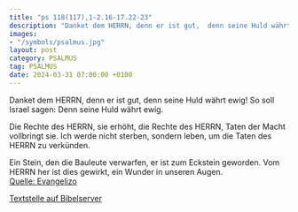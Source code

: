 ```yaml
---
title: "ps 118(117),1-2.16-17.22-23"
description: "Danket dem HERRN, denn er ist gut,  denn seine Huld währt ewig! So soll Israel sagen:  Denn seine Huld währt ewig.  Die Rechte des HERRN, sie erhöht,  die Rechte des HERRN, Taten der Macht vollbringt sie. Ich werde nicht sterben, sondern leben,  um die Taten des HERRN zu verk...."
images:
- "/symbols/psalmus.jpg"
layout: post
category: PSALMUS
tag: PSALMUS
date: 2024-03-31 07:00:00 +0100
---
```

Danket dem HERRN, denn er ist gut, 
denn seine Huld währt ewig!
So soll Israel sagen: 
Denn seine Huld währt ewig.

Die Rechte des HERRN, sie erhöht, 
die Rechte des HERRN, Taten der Macht vollbringt sie.
Ich werde nicht sterben, sondern leben, 
um die Taten des HERRN zu verkünden.<!--more-->

Ein Stein, den die Bauleute verwarfen, 
er ist zum Eckstein geworden.
Vom HERRN her ist dies gewirkt, 
ein Wunder in unseren Augen.<br>
[Quelle: Evangelizo](https://evangeliumtagfuertag.org/DE/gospel)

[Textstelle auf Bibelserver](https://www.bibleserver.com/EU/ps118(117),1-2.16-17.22-23)
